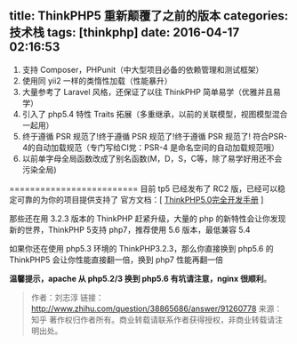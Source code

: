 title: ThinkPHP5 重新颠覆了之前的版本
categories: 技术栈
tags: [thinkphp]
date: 2016-04-17 02:16:53
---
1. 支持 Composer，PHPunit（中大型项目必备的依赖管理和测试框架）
2. 使用同 yii2 一样的类惰性加载（性能暴升）
3. 大量参考了 Laravel 风格，还保证了以往 ThinkPHP 简单易学（优雅并且易学）
4. 引入了 php5.4 特性 Traits 拓展（多重继承，以前的关联模型，视图模型混合一起用）
5. 终于遵循 PSR 规范了!终于遵循 PSR 规范了!终于遵循 PSR 规范了!
符合PSR-4的自动加载规范（专门写给CI党：PSR-4 是命名空间的自动加载规范哦）
6. 以前单字母全局函数改成了别名函数(M，D，S，C等，除了易学好用还不会污染全局)

=========================
目前 tp5 已经发布了 RC2 版，已经可以稳定可靠的为你的项目提供支持了
官方文档：[ [ThinkPHP5.0完全开发手册][1] ]

那些还在用 3.2.3 版本的 ThinkPHP 赶紧升级，大量的 php 的新特性会让你发现新的世界，ThinkPHP 5支持 php7，推荐使用 5.6 版本，最低兼容 5.4

如果你还在使用 php5.3 环境的 ThinkPHP3.2.3，那么你直接换到 php5.6 的 ThinkPHP5 会让你性能直接翻一倍，换到 php7 性能再翻一倍

**温馨提示，apache 从 php5.2/3 换到 php5.6 有坑请注意，nginx 很顺利**。


>作者：刘志淳
>链接：http://www.zhihu.com/question/38865686/answer/91260778
>来源：知乎
>著作权归作者所有。商业转载请联系作者获得授权，非商业转载请注明出处。


  [1]: http://www.kancloud.cn/manual/thinkphp5/118003
